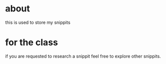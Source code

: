 # about
this is used to store my snippits
# for the class
if you are requested to research a snippit feel free to explore other snippits.
